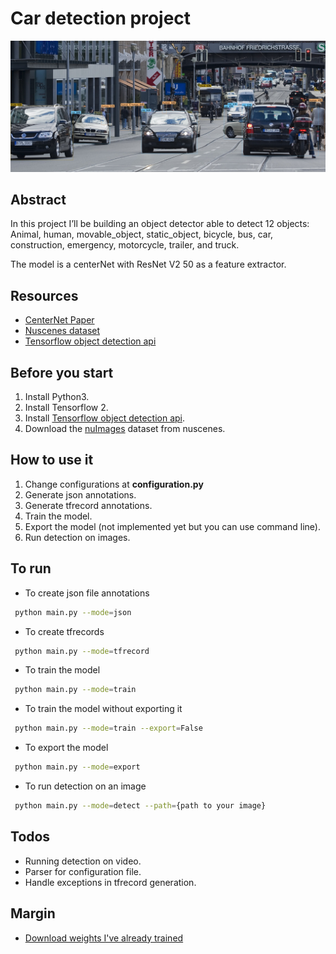 # Car detection project

<p align="center">
  <img width="600" src="img/detections3.jpg">
</p>

## Abstract
In this project I’ll be building an object detector able to detect 12 objects: Animal, human, movable_object, static_object, bicycle, bus, car, construction, emergency, motorcycle, trailer, and truck.

The model is a centerNet with ResNet V2 50 as a feature extractor.

## Resources
* [CenterNet Paper](https://arxiv.org/abs/1904.07850)
* [Nuscenes dataset](https://www.nuscenes.org/nuimages)
* [Tensorflow object detection api](https://github.com/tensorflow/models/tree/master/research/object_detection)

## Before you start
1. Install Python3.
2. Install Tensorflow 2.
3. Install [Tensorflow object detection api](https://github.com/tensorflow/models/blob/master/research/object_detection/g3doc/tf2.md).
4. Download the [nuImages](https://www.nuscenes.org/download) dataset from nuscenes.

## How to use it
1. Change configurations at **configuration.py**
2. Generate json annotations.
3. Generate tfrecord annotations.
4. Train the model.
5. Export the model (not implemented yet but you can use command line).
6. Run detection on images.

## To run
* To create json file annotations
```bash
 python main.py --mode=json
```
* To create tfrecords
```bash
 python main.py --mode=tfrecord
```
* To train the model
```bash
 python main.py --mode=train
```
* To train the model without exporting it
```bash
 python main.py --mode=train --export=False
```
* To export the model
```bash
 python main.py --mode=export
```
* To run detection on an image
```bash
 python main.py --mode=detect --path={path to your image}
```

## Todos
* Running detection on video.
* Parser for configuration file.
* Handle exceptions in tfrecord generation.

## Margin
* [Download weights I've already trained](https://drive.google.com/drive/folders/1srMUxkCxiJHRAMOVxEOQg4atKkNFpx0Y?usp=sharing)

